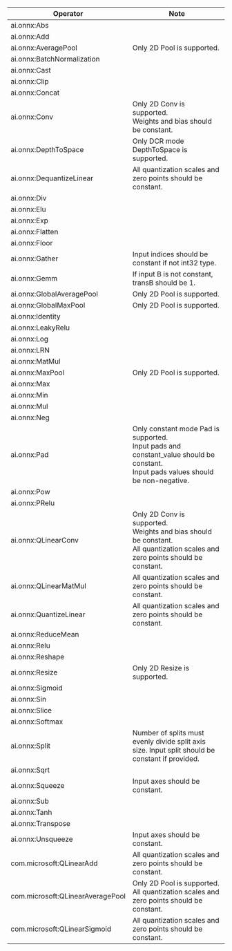 <!--
Keep in sync with doco generated from /docs/execution-providers/NNAPI-ExecutionProvider.md on the gh_pages branch
-->

| Operator                         | Note                                                                                                                                     |
| -------------------------------- | ---------------------------------------------------------------------------------------------------------------------------------------- |
| ai.onnx:Abs                      |                                                                                                                                          |
| ai.onnx:Add                      |                                                                                                                                          |
| ai.onnx:AveragePool              | Only 2D Pool is supported.                                                                                                               |
| ai.onnx:BatchNormalization       |                                                                                                                                          |
| ai.onnx:Cast                     |                                                                                                                                          |
| ai.onnx:Clip                     |                                                                                                                                          |
| ai.onnx:Concat                   |                                                                                                                                          |
| ai.onnx:Conv                     | Only 2D Conv is supported.<br/>Weights and bias should be constant.                                                                      |
| ai.onnx:DepthToSpace             | Only DCR mode DepthToSpace is supported.                                                                                                 |
| ai.onnx:DequantizeLinear         | All quantization scales and zero points should be constant.                                                                              |
| ai.onnx:Div                      |                                                                                                                                          |
| ai.onnx:Elu                      |                                                                                                                                          |
| ai.onnx:Exp                      |                                                                                                                                          |
| ai.onnx:Flatten                  |                                                                                                                                          |
| ai.onnx:Floor                    |                                                                                                                                          |
| ai.onnx:Gather                   | Input indices should be constant if not int32 type.                                                                                      |
| ai.onnx:Gemm                     | If input B is not constant, transB should be 1.                                                                                          |
| ai.onnx:GlobalAveragePool        | Only 2D Pool is supported.                                                                                                               |
| ai.onnx:GlobalMaxPool            | Only 2D Pool is supported.                                                                                                               |
| ai.onnx:Identity                 |                                                                                                                                          |
| ai.onnx:LeakyRelu                |                                                                                                                                          |
| ai.onnx:Log                      |                                                                                                                                          |
| ai.onnx:LRN                      |                                                                                                                                          |
| ai.onnx:MatMul                   |                                                                                                                                          |
| ai.onnx:MaxPool                  | Only 2D Pool is supported.                                                                                                               |
| ai.onnx:Max                      |                                                                                                                                          |
| ai.onnx:Min                      |                                                                                                                                          |
| ai.onnx:Mul                      |                                                                                                                                          |
| ai.onnx:Neg                      |                                                                                                                                          |
| ai.onnx:Pad                      | Only constant mode Pad is supported.<br/>Input pads and constant_value should be constant.<br/>Input pads values should be non-negative. |
| ai.onnx:Pow                      |                                                                                                                                          |
| ai.onnx:PRelu                    |                                                                                                                                          |
| ai.onnx:QLinearConv              | Only 2D Conv is supported.<br/>Weights and bias should be constant.<br/>All quantization scales and zero points should be constant.      |
| ai.onnx:QLinearMatMul            | All quantization scales and zero points should be constant.                                                                              |
| ai.onnx:QuantizeLinear           | All quantization scales and zero points should be constant.                                                                              |
| ai.onnx:ReduceMean               |                                                                                                                                          |
| ai.onnx:Relu                     |                                                                                                                                          |
| ai.onnx:Reshape                  |                                                                                                                                          |
| ai.onnx:Resize                   | Only 2D Resize is supported.                                                                                                             |
| ai.onnx:Sigmoid                  |                                                                                                                                          |
| ai.onnx:Sin                      |                                                                                                                                          |
| ai.onnx:Slice                    |                                                                                                                                          |
| ai.onnx:Softmax                  |                                                                                                                                          |
| ai.onnx:Split                    | Number of splits must evenly divide split axis size. Input split should be constant if provided.                                         |
| ai.onnx:Sqrt                     |                                                                                                                                          |
| ai.onnx:Squeeze                  | Input axes should be constant.                                                                                                           |
| ai.onnx:Sub                      |                                                                                                                                          |
| ai.onnx:Tanh                     |                                                                                                                                          |
| ai.onnx:Transpose                |                                                                                                                                          |
| ai.onnx:Unsqueeze                | Input axes should be constant.                                                                                                           |
| com.microsoft:QLinearAdd         | All quantization scales and zero points should be constant.                                                                              |
| com.microsoft:QLinearAveragePool | Only 2D Pool is supported.<br/>All quantization scales and zero points should be constant.                                               |
| com.microsoft:QLinearSigmoid     | All quantization scales and zero points should be constant.                                                                              |
